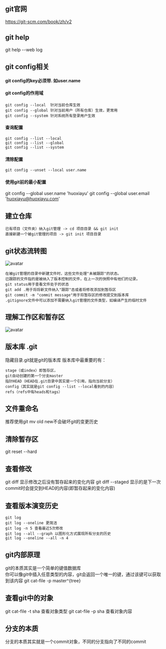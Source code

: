 ## git官网
https://git-scm.com/book/zh/v2

## git help
git help --web log

## git config相关
#### git config的key必须带. 如user.name
#### git config的作用域
    git config --local  针对当前仓库生效
    git config --global 针对当前用户（所有仓库）生效，更常用
    git config --system 针对系统所有登录用户生效
#### 查询配置
    git config --list --local
    git config --list --global
    git config --list --system
#### 清除配置
    git config --unset --local user.name
#### 使用git前的最小配置
git config --global user.name 'huoxiayu'
git config --global user.email 'huoxiayu@huoxiayu.com'

## 建立仓库
    已有项目（文件夹）纳入git管理 -> cd 项目目录 && git init
    直接新建一个被git管理的项目 -> git init 项目目录

## git状态流转图
![avatar](https://git-scm.com/book/en/v2/images/lifecycle.png)

    在被git管理的目录中新建文件时，这些文件处理"未被跟踪"的状态。
    已跟踪的文件指的是被纳入了版本控制的文件，在上一次的快照中有他们的记录。
    git status用于查看文件处于的状态
    git add .用于将将新文件纳入"跟踪"态或者将修改添加到暂存区
    git commit -m "commit message"用于将暂存区的修改提交到版本库
    .gitignore文件中可以添加不需要纳入git管理的文件类型，如编译产生的临时文件

## 理解工作区和暂存区
![avatar](https://static.liaoxuefeng.com/files/attachments/919020037470528/0)

## 版本库 .git
隐藏目录.git就是git的版本库
版本库中最重要的有：
    
    stage（或index）即暂存区，
    git自动创建的第一个分支master
    指针HEAD（HEAD在.git目录中其实是一个引用，指向当前分支）
    config（其实就是git config --list --local看到的内容）
    refs（refs中有heads和tags）

## 文件重命名
推荐使用git mv old new不会破坏git的变更历史

## 清除暂存区
git reset --hard

## 查看修改
git diff 显示修改之后没有暂存起来的变化内容
git diff --staged 显示的是下一次commit时会提交到HEAD的内容(即暂存起来的变化内容)

## 查看版本演变历史
    git log
    git log --oneline 更简洁
    git log -n 5 查看最近5次修改
    git log --all --graph 以图形化方式展现所有分支的历史
    git log --oneline --all -n 4

## git内部原理
git的本质其实是一个简单的键值数据库   
你可以像git中插入任意类型的内容，git会返回一个唯一的键，通过该键可以获取到该内容
git cat-file -p master^{tree}

## 查看git中的对象
git cat-file -t sha 查看对象类型
git cat-file -p sha 查看对象内容

## 分支的本质
分支的本质其实就是一个commit对象，不同的分支指向了不同的commit